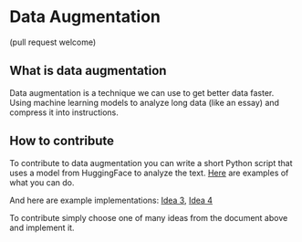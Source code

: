 # Data Augmentation

(pull request welcome)

## What is data augmentation

Data augmentation is a technique we can use to get better data faster. Using
machine learning models to analyze long data (like an essay) and compress it
into instructions.

## How to contribute

To contribute to data augmentation you can write a short Python script that
uses a model from HuggingFace to analyze the text.
[Here](https://docs.google.com/document/d/13a188pPvqnlvuVa3e_suVz4YO5s-JWeiOOrpp0odImg/edit)
are examples of what you can do.

And here are example implementations:
[Idea 3](https://colab.research.google.com/drive/1GllCN5PgSYxBxINZsv3A2r0SpdznHlbT?usp=sharing), 
[Idea 4](https://colab.research.google.com/drive/1nZx5LRjO61fYprFyqtrwPDLOis6ctR4p#scrollTo=1EE8CriiaCXj)

To contribute simply choose one of many ideas from the document above and
implement it.
